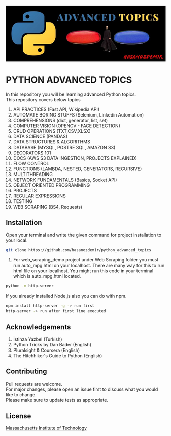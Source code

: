 ![](docs/static/project_header.jpg)
# PYTHON ADVANCED TOPICS
In this repository you will be learning advanced Python topics.
<br>
This repository covers below topics
1. API PRACTICES (Fast API, Wikipedia API)
2. AUTOMATE BORING STUFFS (Selenium, Linkedin Automation)
3. COMPREHENSIONS (dict, generator, list, set)
4. COMPUTER VISION (OPENCV - FACE DETECTION)
5. CRUD OPERATIONS (TXT,CSV,XLSX)
6. DATA SCIENCE (PANDAS)
7. DATA STRUCTURES & ALGORITHMS
8. DATABASE (MYSQL, POSTRE SQL, AMAZON S3)
9. DECORATORS 101
10. DOCS (AWS S3 DATA INGESTION, PROJECTS EXPLAINED)
11. FLOW CONTROL
12. FUNCTIONS (LAMBDA, NESTED, GENERATORS, RECURSIVE)
13. MULTITHREADING
14. NETWORK FUNDAMENTALS (Basics, Socket API)
15. OBJECT ORIENTED PROGRAMMING
16. PROJECTS
17. REGULAR EXPRESSIONS
18. TESTING
19. WEB SCRAPING (BS4, Requests)

## Installation
Open your terminal and write the given command for project installation to your local.
```bash
git clone https://github.com/hasanozdem1r/python_advanced_topics
```
1. For web_scraping_demo project under Web Scraping folder you must run auto_mpg.html on your localhost. There are many way for this to run html file on your localhost.
You might run this code in your terminal which is auto_mpg.html located.
```bash
python -m http.server
```
If you already installed Node.js also you can do with npm.
```bash
npm install http-server -g -> run first
http-server -> run after first line executed
```
## Acknowledgements
1. İstihza Yazbel (Turkish)
2. Python Tricks by Dan Bader (English)
3. Pluralsight & Coursera (English)
4. The Hitchhiker's Guide to Python (English)

## Contributing
Pull requests are welcome.
<br>For major changes, please open an issue first to discuss what you would like to change.<br>
Please make sure to update tests as appropriate.

## License
[Massachusetts Institute of Technology](https://choosealicense.com/licenses/mit/)
